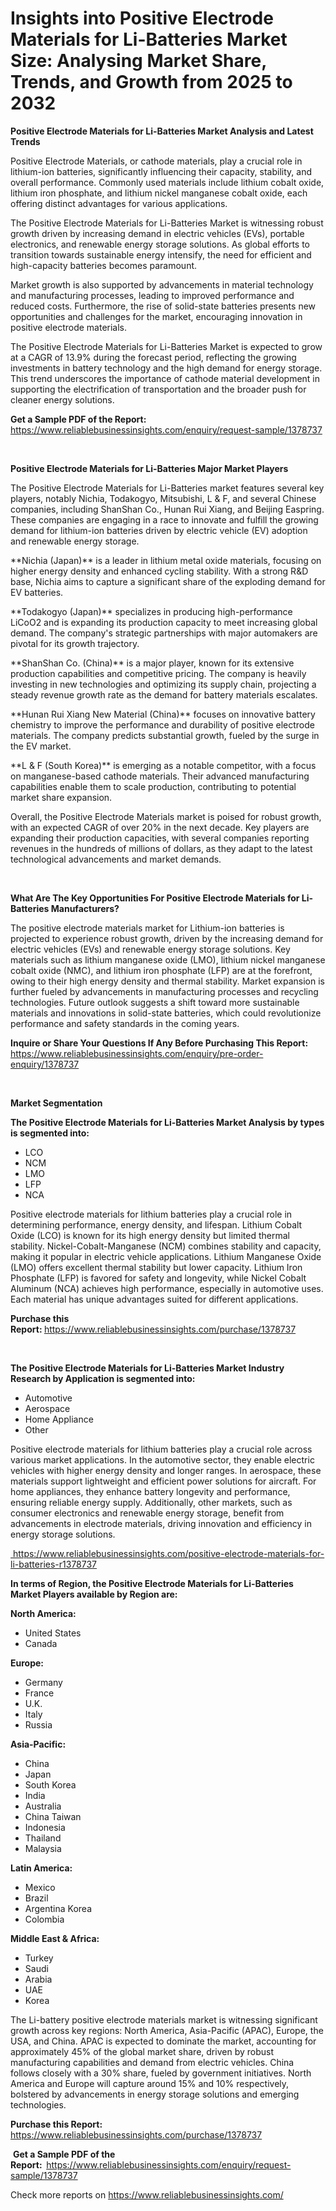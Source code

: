 <p><h1>Insights into Positive Electrode Materials for Li-Batteries Market Size: Analysing Market Share, Trends, and Growth from 2025 to 2032</h1></p><p><strong>Positive Electrode Materials for Li-Batteries Market Analysis and Latest Trends</strong></p>
<p><p>Positive Electrode Materials, or cathode materials, play a crucial role in lithium-ion batteries, significantly influencing their capacity, stability, and overall performance. Commonly used materials include lithium cobalt oxide, lithium iron phosphate, and lithium nickel manganese cobalt oxide, each offering distinct advantages for various applications.</p><p>The Positive Electrode Materials for Li-Batteries Market is witnessing robust growth driven by increasing demand in electric vehicles (EVs), portable electronics, and renewable energy storage solutions. As global efforts to transition towards sustainable energy intensify, the need for efficient and high-capacity batteries becomes paramount. </p><p>Market growth is also supported by advancements in material technology and manufacturing processes, leading to improved performance and reduced costs. Furthermore, the rise of solid-state batteries presents new opportunities and challenges for the market, encouraging innovation in positive electrode materials.</p><p>The Positive Electrode Materials for Li-Batteries Market is expected to grow at a CAGR of 13.9% during the forecast period, reflecting the growing investments in battery technology and the high demand for energy storage. This trend underscores the importance of cathode material development in supporting the electrification of transportation and the broader push for cleaner energy solutions.</p></p>
<p><strong>Get a Sample PDF of the Report:&nbsp;</strong> <a href="https://www.reliablebusinessinsights.com/enquiry/request-sample/1378737?utm_campaign=2315&utm_medium=2&utm_source=Github&utm_content=ia&utm_term=02042025&utm_id=positive-electrode-materials-for-li-batteries">https://www.reliablebusinessinsights.com/enquiry/request-sample/1378737</a></p>
<p>&nbsp;</p>
<p><strong>Positive Electrode Materials for Li-Batteries Major Market Players</strong></p>
<p><p>The Positive Electrode Materials for Li-Batteries market features several key players, notably Nichia, Todakogyo, Mitsubishi, L & F, and several Chinese companies, including ShanShan Co., Hunan Rui Xiang, and Beijing Easpring. These companies are engaging in a race to innovate and fulfill the growing demand for lithium-ion batteries driven by electric vehicle (EV) adoption and renewable energy storage.</p><p>**Nichia (Japan)** is a leader in lithium metal oxide materials, focusing on higher energy density and enhanced cycling stability. With a strong R&D base, Nichia aims to capture a significant share of the exploding demand for EV batteries.</p><p>**Todakogyo (Japan)** specializes in producing high-performance LiCoO2 and is expanding its production capacity to meet increasing global demand. The company's strategic partnerships with major automakers are pivotal for its growth trajectory.</p><p>**ShanShan Co. (China)** is a major player, known for its extensive production capabilities and competitive pricing. The company is heavily investing in new technologies and optimizing its supply chain, projecting a steady revenue growth rate as the demand for battery materials escalates.</p><p>**Hunan Rui Xiang New Material (China)** focuses on innovative battery chemistry to improve the performance and durability of positive electrode materials. The company predicts substantial growth, fueled by the surge in the EV market.</p><p>**L & F (South Korea)** is emerging as a notable competitor, with a focus on manganese-based cathode materials. Their advanced manufacturing capabilities enable them to scale production, contributing to potential market share expansion.</p><p>Overall, the Positive Electrode Materials market is poised for robust growth, with an expected CAGR of over 20% in the next decade. Key players are expanding their production capacities, with several companies reporting revenues in the hundreds of millions of dollars, as they adapt to the latest technological advancements and market demands.</p></p>
<p>&nbsp;</p>
<p><strong>What Are The Key Opportunities For Positive Electrode Materials for Li-Batteries Manufacturers?</strong></p>
<p><p>The positive electrode materials market for Lithium-ion batteries is projected to experience robust growth, driven by the increasing demand for electric vehicles (EVs) and renewable energy storage solutions. Key materials such as lithium manganese oxide (LMO), lithium nickel manganese cobalt oxide (NMC), and lithium iron phosphate (LFP) are at the forefront, owing to their high energy density and thermal stability. Market expansion is further fueled by advancements in manufacturing processes and recycling technologies. Future outlook suggests a shift toward more sustainable materials and innovations in solid-state batteries, which could revolutionize performance and safety standards in the coming years.</p></p>
<p><strong>Inquire or Share Your Questions If Any Before Purchasing This Report:</strong> <a href="https://www.reliablebusinessinsights.com/enquiry/pre-order-enquiry/1378737?utm_campaign=2315&utm_medium=2&utm_source=Github&utm_content=ia&utm_term=02042025&utm_id=positive-electrode-materials-for-li-batteries">https://www.reliablebusinessinsights.com/enquiry/pre-order-enquiry/1378737</a></p>
<p>&nbsp;</p>
<p><strong>Market Segmentation</strong></p>
<p><strong>The Positive Electrode Materials for Li-Batteries Market Analysis by types is segmented into:</strong></p>
<p><ul><li>LCO</li><li>NCM</li><li>LMO</li><li>LFP</li><li>NCA</li></ul></p>
<p><p>Positive electrode materials for lithium batteries play a crucial role in determining performance, energy density, and lifespan. Lithium Cobalt Oxide (LCO) is known for its high energy density but limited thermal stability. Nickel-Cobalt-Manganese (NCM) combines stability and capacity, making it popular in electric vehicle applications. Lithium Manganese Oxide (LMO) offers excellent thermal stability but lower capacity. Lithium Iron Phosphate (LFP) is favored for safety and longevity, while Nickel Cobalt Aluminum (NCA) achieves high performance, especially in automotive uses. Each material has unique advantages suited for different applications.</p></p>
<p><strong>Purchase this Report:&nbsp;</strong><a href="https://www.reliablebusinessinsights.com/purchase/1378737?utm_campaign=2315&utm_medium=2&utm_source=Github&utm_content=ia&utm_term=02042025&utm_id=positive-electrode-materials-for-li-batteries">https://www.reliablebusinessinsights.com/purchase/1378737</a></p>
<p>&nbsp;</p>
<p><strong>The Positive Electrode Materials for Li-Batteries Market Industry Research by Application is segmented into:</strong></p>
<p><ul><li>Automotive</li><li>Aerospace</li><li>Home Appliance</li><li>Other</li></ul></p>
<p><p>Positive electrode materials for lithium batteries play a crucial role across various market applications. In the automotive sector, they enable electric vehicles with higher energy density and longer ranges. In aerospace, these materials support lightweight and efficient power solutions for aircraft. For home appliances, they enhance battery longevity and performance, ensuring reliable energy supply. Additionally, other markets, such as consumer electronics and renewable energy storage, benefit from advancements in electrode materials, driving innovation and efficiency in energy storage solutions.</p></p>
<p><a href="https://www.reliablebusinessinsights.com/positive-electrode-materials-for-li-batteries-r1378737?utm_campaign=2315&utm_medium=2&utm_source=Github&utm_content=ia&utm_term=02042025&utm_id=positive-electrode-materials-for-li-batteries">&nbsp;https://www.reliablebusinessinsights.com/positive-electrode-materials-for-li-batteries-r1378737</a></p>
<p><strong>In terms of Region, the Positive Electrode Materials for Li-Batteries Market Players available by Region are:</strong></p>
<p>
    <p> <strong> North America: </strong>
        <ul>
            <li>United States</li>
            <li>Canada</li>
        </ul>
        </p> 
    <p> <strong> Europe: </strong>
        <ul>
            <li>Germany</li>
            <li>France</li>
            <li>U.K.</li>
            <li>Italy</li>
            <li>Russia</li>
        </ul>
        </p> 
    <p> <strong> Asia-Pacific: </strong>
        <ul>
            <li>China</li>
            <li>Japan</li>
            <li>South Korea</li>
            <li>India</li>
            <li>Australia</li>
            <li>China Taiwan</li>
            <li>Indonesia</li>
            <li>Thailand</li>
            <li>Malaysia</li>
        </ul>
        </p> 
    <p> <strong> Latin America: </strong>
        <ul>
            <li>Mexico</li>
            <li>Brazil</li>
            <li>Argentina Korea</li>
            <li>Colombia</li>
        </ul>
        </p> 
    <p> <strong> Middle East & Africa: </strong>
        <ul>
            <li>Turkey</li>
            <li>Saudi</li>
            <li>Arabia</li>
            <li>UAE</li>
            <li>Korea</li>
        </ul>
    </p>
    </p>
<p><p>The Li-battery positive electrode materials market is witnessing significant growth across key regions: North America, Asia-Pacific (APAC), Europe, the USA, and China. APAC is expected to dominate the market, accounting for approximately 45% of the global market share, driven by robust manufacturing capabilities and demand from electric vehicles. China follows closely with a 30% share, fueled by government initiatives. North America and Europe will capture around 15% and 10% respectively, bolstered by advancements in energy storage solutions and emerging technologies.</p></p>
<p><strong>Purchase this Report: </strong><a href="https://www.reliablebusinessinsights.com/purchase/1378737?utm_campaign=2315&utm_medium=2&utm_source=Github&utm_content=ia&utm_term=02042025&utm_id=positive-electrode-materials-for-li-batteries">https://www.reliablebusinessinsights.com/purchase/1378737</a></p>
<p>&nbsp;<strong>Get a Sample PDF of the Report:&nbsp;&nbsp;</strong><a href="https://www.reliablebusinessinsights.com/enquiry/request-sample/1378737?utm_campaign=2315&utm_medium=2&utm_source=Github&utm_content=ia&utm_term=02042025&utm_id=positive-electrode-materials-for-li-batteries">https://www.reliablebusinessinsights.com/enquiry/request-sample/1378737</a></p>
<p><strong></strong></p>
<p>Check more reports on <a href="https://www.reliablebusinessinsights.com/?utm_campaign=2315&utm_medium=2&utm_source=Github&utm_content=ia&utm_term=02042025&utm_id=positive-electrode-materials-for-li-batteries">https://www.reliablebusinessinsights.com/</a></p>